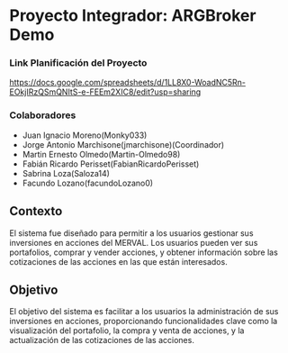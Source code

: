 # Proyecto Integrador: ARGBroker Demo

### Link Planificación del Proyecto
https://docs.google.com/spreadsheets/d/1LL8X0-WoadNC5Rn-EOkjIRzQSmQNItS-e-FEEm2XIC8/edit?usp=sharing

### Colaboradores
- Juan Ignacio Moreno(Monky033)
- Jorge Antonio Marchisone(jmarchisone)(Coordinador)
- Martin Ernesto Olmedo(Martin-Olmedo98)
- Fabián Ricardo Perisset(FabianRicardoPerisset)
- Sabrina Loza(Saloza14)
- Facundo Lozano(facundoLozano0)
  
## Contexto 

El sistema fue diseñado para permitir a los usuarios gestionar sus inversiones en 
acciones del MERVAL. Los usuarios pueden ver sus portafolios, comprar y vender 
acciones, y obtener información sobre las cotizaciones de las acciones en las que están 
interesados. 

## Objetivo 

El objetivo del sistema es facilitar a los usuarios la administración de sus inversiones en 
acciones, proporcionando funcionalidades clave como la visualización del portafolio, la 
compra y venta de acciones, y la actualización de las cotizaciones de las acciones.
